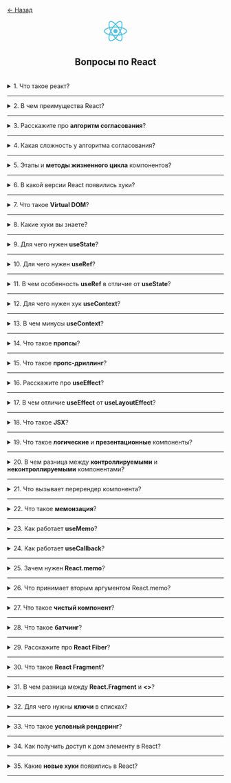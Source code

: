 <a href="./README.md">← Назад</a>

<div align="center">
  <img src="../../assets/icons/icons-for-titles/react.png">
  <h2>Вопросы по React</h2>
</div>
<br />

<details>
<summary><span>1. Что такое реакт?</span></summary>
<br />

Это JavaScript-библиотека для построения пользовательских интерфейсов с помощью компонентов и виртуального DOM.

</details>

---

<details>
<summary><span>2. В чем преимущества React?</span></summary>
<br />

- **Компонентный подход** — интерфейс разбивается на переиспользуемые и изолированные блоки
- **Virtual DOM** — обновляются только изменённые части дерева, что ускоряет рендеринг
- **Односторонний поток данных** — упрощает отладку и делает поведение приложения предсказуемым
- **JSX** — декларативный синтаксис, объединяющий JavaScript и HTML
- **Хуки** — удобный способ управления состоянием и жизненным циклом без классов
- **Большая экосистема** — множество готовых решений и библиотек (React Router, Redux и т.д.)
- **Поддержка сообщества** — огромное количество обучающих ресурсов и активных разработчиков
- **Подходит для SPA и SSR** — можно использовать и с клиентской, и с серверной отрисовкой (например, через Next.js)
- **Универсальность** — применим не только для web (React Native для мобильной разработки)

</details>

---

<details>
<summary><span>3. Расскажите про <b>алгоритм согласования</b>?</span></summary>
<br />

**Согласование в React** — это процесс сравнения нового и предыдущего Virtual DOM, позволяющий определить минимальные изменения, которые нужно внести в реальный DOM.

**Ключевые моменты:**

- При каждом ререндере React создаёт новое Virtual DOM-дерево.
- Алгоритм сравнивает его с предыдущим деревом, вычисляя _diff_ — различия между ними.
- React использует эвристики:
  - компоненты с разными типами считаются различными и заменяются полностью;
  - элементы в списках требуют уникальных `key` для корректного сравнения;
  - если тип компонента совпадает — сравниваются только пропсы и потомки.

</details>

---

<details>
<summary><span>4. Какая сложность у алгоритма согласования?</span></summary>
<br />

_В среднем_ сложность близка к **O(n)**, но из-за оптимизаций и эвристик — **в реальности работает быстрее**, особенно при хорошо структурированных компонентах и корректных ключах в списках.

</details>

---

<details>
<summary><span>5. Этапы и <b>методы жизненного цикла</b> компонентов?</span></summary>
<br />

В React жизненный цикл компонента делится на **монтаж (mounting)**, **обновление (updating)** и **размонтаж (unmounting)** — каждый этап включает определённые методы или хуки, в зависимости от типа компонента.

**Для классовых компонентов:**

- `constructor` — инициализация состояния.
- `componentDidMount` — вызывается после первого рендера.
- `componentDidUpdate` — вызывается после обновлений пропсов или состояния.
- `componentWillUnmount` — очистка перед удалением компонента.

**Для функциональных компонентов (с хуками):**

- `useEffect(() => {...}, [])` — аналог `componentDidMount`.
- `useEffect(() => {...}, [deps])` — аналог `componentDidUpdate`.
- Возврат функции очистки `return () => {}` из `useEffect` — аналог `componentWillUnmount`.

</details>

---

<details>
<summary><span>6. В какой версии React появились хуки?</span></summary>
<br />

Хуки (hooks) были введены в **React 16.8**, выпущенном в **феврале 2019 года**.

</details>

---

<details>
<summary><span>7. Что такое <b>Virtual DOM</b>?</span></summary>
<br />

**Virtual DOM** — это лёгковесная абстракция над реальным DOM, представляющая собой JavaScript-дерево в памяти, которое React использует для вычисления изменений в интерфейсе перед их применением к реальному DOM.

Вместо непосредственного изменения DOM, React сначала строит виртуальное дерево, вносит в него изменения, затем сравнивает его с предыдущей версией (**diffing**) и применяет только нужные обновления к браузерному DOM.

Такой подход минимизирует количество операций с DOM, который считается «узким местом» по производительности, и делает обновления интерфейса более быстрыми и эффективными.

</details>

---

<details>
<summary><span>8. Какие хуки вы знаете?</span></summary>
<br />

Самые основные и часто используемые:

- `useState` — хранение и обновление локального состояния.
- `useEffect` — выполнение побочных эффектов (например, запросы или таймеры).
- `useContext` — доступ к значению контекста без `Consumer`.
- `useRef` — хранение мутабельных значений или ссылка на DOM-элемент.
- `useMemo` — кэширование вычислений для оптимизации.
- `useCallback` — кэширование функций для избежания лишних ререндеров.
- `useReducer` — управление сложным состоянием через редюсер.
- `useLayoutEffect` — как `useEffect`, но вызывается до отрисовки.

</details>

---

<details>
<summary><span>9. Для чего нужен <b>useState</b>?</span></summary>
<br />

**`useState`** — хук для хранения и управления локальным состоянием в функциональных компонентах.

Он позволяет сохранять значение между рендерами и обновлять его при необходимости — обновление вызывает повторный рендер компонента.

</details>

---

<details>
<summary><span>10. Для чего нужен <b>useRef</b>?</span></summary>
<br />

**`useRef`** — хук, который возвращает мутабельный объект с `.current`, позволяющий сохранять значения между рендерами **без** их повторного вызова.

Он часто используется для:

- доступа к DOM-элементам напрямую;
- хранения значений, которые не участвуют в рендеринге (например, таймеры, предыдущие значения и т.д.).

Обновление `.current` **не вызывает повторный рендер компонента**.

</details>

---

<details>
<summary><span>11. В чем особенность <b>useRef</b> в отличие от <b>useState</b>?</span></summary>
<br />

**`useRef`** реализует поверхностный рендеринг: изменения значения `.current` не триггерят повторный рендер компонента, в отличие от `useState`, который запускает полный цикл обновления при изменении значения

</details>

---

<details>
<summary><span>12. Для чего нужен хук <b>useContext</b>?</span></summary>
<br />

**`useContext`** позволяет создать единое хранилище данных (контекст), доступное всем компонентам внутри соответствующего `<Provider>`, что помогает избежать ручной передачи пропсов на каждом уровне (пропс-дриллинга).

</details>

---

<details>
<summary><span>13. В чем минусы <b>useContext</b>?</span></summary>
<br />

**Главный минус `useContext`** — любое изменение значения в провайдере вызывает перерисовку **всех** компонентов-потребителей, даже если они используют только часть контекста, что может привести к ненужным рендерам и потере производительности.

</details>

---

<details>
<summary><span>14. Что такое <b>пропсы</b>?</span></summary>
<br />

**Пропсы (props)** — это механизм передачи данных от родительского компонента к дочернему в React, позволяющий параметризовать компонент и сделать его переиспользуемым.

Они доступны только для чтения: дочерний компонент может их использовать, но не должен изменять.

</details>

---

<details>
<summary><span>15. Что такое <b>пропс-дриллинг</b>?</span></summary>
<br />

**Пропс-дриллинг** — это ситуация, когда данные передаются через цепочку вложенных компонентов с помощью пропсов, даже если они нужны только на нижнем уровне.

Это плохо тем, что **пропс-дриллинг усложняет структуру приложения**: каждый промежуточный компонент становится вынужденным "переадресатором" данных, что делает код более громоздким, менее читаемым и труднее масштабируемым.

</details>

---

<details>
<summary><span>16. Расскажите про <b>useEffect</b>?</span></summary>
<br />

**`useEffect`** — хук, заменяющий методы жизненного цикла классовых компонентов в функциональных компонентах.

Код внутри `useEffect` выполняется **после монтирования компонента**.  
Для отслеживания изменений отдельных значений можно передать массив зависимостей вторым аргументом.

Для выполнения "очистки" (например, отмена подписок, остановка таймеров) `useEffect` может возвращать **clean-up функцию**, которая будет вызвана **при размонтировании компонента** или перед следующим срабатыванием эффекта.

Поведение `useEffect` зависит от второго аргумента:

- Без массива зависимостей — выполняется **на каждом рендере и перерисовке**;
- С пустым массивом `[]` — выполняется **один раз** при первом рендере (монтаже);
- С заданными зависимостями `[dep1, dep2]` — выполняется при первом рендере и **при изменении этих зависимостей**.

</details>

---

<details>
<summary><span>17. В чем отличие <b>useEffect</b> от <b>useLayoutEffect</b>?</span></summary>
<br />

**`useLayoutEffect`** работает почти так же, как `useEffect`, но с одним ключевым отличием:  
он вызывается **синхронно после всех изменений DOM**, но **до** того, как браузер успеет «показать» обновлённый интерфейс пользователю.\_

В отличие от `useEffect`, который вызывается **асинхронно после отрисовки**, `useLayoutEffect` позволяет выполнить эффекты, которые **должны быть завершены до отображения пользователю** — например, измерение размеров, позиционирование, принудительный `scroll`, синхронные анимации.

> ⚠️ Если в `useLayoutEffect` долго выполняется код — это может вызвать "зависание" интерфейса, так как отрисовка будет отложена.

</details>

---

<details>
<summary><span>18. Что такое <b>JSX</b>?</span></summary>
<br />

Это способ писать HTML-подобную разметку прямо в JavaScript, чтобы описывать, как должен выглядеть интерфейс в React-компонентах.

</details>

---

<details>
<summary><span>19. Что такое <b>логические</b> и <b>презентационные</b> компоненты?</span></summary>
<br />

**Презентационные компоненты** — отвечают за внешний вид: отображают полученные данные через интерфейс

**Логические компоненты** — управляют бизнес-логикой, состоянием и обработкой данных, передавая всё нужное в дочерние презентационные

</details>

---

<details>
<summary><span>20. В чем разница между <b>контроллируемыми</b> и <b>неконтроллируемыми</b> компонентами?</span></summary>
<br />

**Контролируемые компоненты** — управляют своим состоянием через React: значение (например, `input`) хранится в `useState` и обновляется через события.

**Неконтролируемые компоненты** — хранят своё состояние внутри DOM и используют `ref` для доступа к значениям, а не `state`.

</details>

---

<details>
<summary><span>21. Что вызывает перерендер компонента?</span></summary>
<br />

Компонент в React может перерендериться в следующих случаях:

- Изменяется **состояние (`state`)** внутри компонента;
- Приходят новые **пропсы (`props`)** от родителя;
- Изменяется **контекст (`context`)**, к которому привязан компонент;
- Происходит **ререндер родительского компонента**, и текущий компонент не оптимизирован (например, не обёрнут в `React.memo`);
- Применяется **forceUpdate** (в классовых компонентах).

</details>

---

<details>
<summary><span>22. Что такое <b>мемоизация</b>?</span></summary>
<br />

**Мемоизация** — это техника оптимизации, при которой результат функции **сохраняется** (кэшируется), чтобы при повторном вызове с теми же аргументами не выполнять вычисления повторно.

В контексте React она помогает **избегать лишних ререндеров** и повторных вычислений, особенно при использовании `useMemo`, `useCallback` или `React.memo`.

</details>

---

<details>
<summary><span>23. Как работает <b>useMemo</b>?</span></summary>
<br />

**`useMemo`** — это хук, который позволяет сохранить результат функции и использовать его повторно, чтобы не вычислять заново при каждом рендере.

Новый расчёт произойдёт только в том случае, если изменятся значения в массиве зависимостей, переданном вторым аргументом.

</details>

---

<details>
<summary><span>24. Как работает <b>useCallback</b>?</span></summary>
<br />

**`useCallback`** кеширует саму функцию, чтобы она не пересоздавалась заново при каждом рендере.

Новая версия функции создаётся только тогда, когда изменятся значения в массиве зависимостей, переданном вторым аргументом.

</details>

---

<details>
<summary><span>25. Зачем нужен <b>React.memo</b>?</span></summary>
<br />

**`React.memo`** позволяет _запоминать_ результат рендера компонента, чтобы повторно его **не перерисовывать**, если переданные пропсы не изменились.

</details>

---

<details>
<summary><span>26. Что принимает вторым аргументом React.memo?</span></summary>
<br />

Вторым аргументом `React.memo` принимает функцию-компаратор `areEqual(prevProps, nextProps)`, которая сравнивает предыдущие и новые пропсы компонента.

По умолчанию используется **поверхностное сравнение** (`shallow comparison`) с помощью `Object.is`. Если пропсы включают вложенные объекты, массивы или другие сложные структуры, можно передать **кастомную функцию сравнения**, которая выполнит глубокую проверку нужных полей.

Функция должна возвращать:

- `true` — если **пропсы считаются равными**, и **перерендер не требуется**;
- `false` — если **пропсы различаются**, и компонент должен быть перерендерен.

Это позволяет более точно контролировать, когда компонент должен обновляться, что особенно полезно для оптимизации производительности.

</details>

---

<details>
<summary><span>27. Что такое <b>чистый компонент</b>?</span></summary>
<br />

**Чистый компонент** — это компонент, который при одинаковых входных пропсах всегда возвращает один и тот же результат и не вызывает побочных эффектов.

</details>

---

<details>
<summary><span>28. Что такое <b>батчинг</b>?</span></summary>
<br />

**Батчинг (batching)** — это механизм React, при котором **несколько обновлений состояния объединяются в один ререндер**, чтобы сократить число лишних перерисовок и повысить производительность.

Раньше батчинг работал только внутри синтетических событий, а с React 18 — **включён по умолчанию даже в асинхронных операциях** (например, `setTimeout`, `fetch`, `Promise`).

</details>

---

<details>
<summary><span>29. Расскажите про <b>React Fiber</b>?</span></summary>
<br />

**React Fiber** — это новая архитектура внутреннего движка React (с версии 16), которая позволила более гибко и эффективно управлять рендерами компонентов.

Fiber делит работу React на небольшие части и обрабатывает их пошагово, что даёт возможность:

- приоритизировать обновления (в т.ч. на основе срочности);
- прерывать долгие рендеры и продолжать позже (для отзывчивости UI);
- использовать возможности асинхронного рендеринга (`Concurrent Mode`).

Благодаря Fiber React может лучше контролировать производительность, особенно при сложных интерфейсах и больших объемах данных.

</details>

---

<details>
<summary><span>30. Что такое <b>React Fragment</b>?</span></summary>
<br />

**React Fragment** — это специальный компонент, который позволяет группировать несколько элементов **без создания лишнего узла в DOM**.

</details>

---

<details>
<summary><span>31. В чем разница между <b>React.Fragment</b> и <b><></></b>?</span></summary>
<br />

- **`<>...</>`** — короткая запись, которую можно использовать, если не нужны атрибуты
- **`<React.Fragment>...</React.Fragment>`** — полная форма, необходима, если требуется `key` или другие атрибуты

</details>

---

<details>
<summary><span>32. Для чего нужны <b>ключи</b> в списках?</span></summary>
<br />

Ключи в списках нужны для того, чтобы React мог эффективно отслеживать, какие элементы изменились, были добавлены или удалены, и вносить изменения точечно — не перерисовывая всё дерево компонентов.

</details>

---

<details>
<summary><span>33. Что такое <b>условный рендеринг</b>?</span></summary>
<br />

**Условный рендеринг** — это способ отображать разные элементы в интерфейсе в зависимости от условий, например: авторизован пользователь или нет, загружены ли данные и т.п.

</details>

---

<details>
<summary><span>34. Как получить доступ к дом элементу в React?</span></summary>
<br />

В React доступ к DOM-элементу можно получить через **рефы** — с помощью `useRef` в функциональных компонентах или `createRef` в классовых.

</details>

---

<details>
<summary><span>35. Какие <b>новые хуки</b> появились в React?</span></summary>
<br />

1. **`useId`** — генерирует уникальный стабильный ID, полезен для элементов формы и SSR.
2. **`useTransition`** — позволяет пометить часть обновлений как "неприоритетные" для повышения отзывчивости UI.
3. **`useDeferredValue`** — откладывает обновление значения, чтобы избежать "фриза" интерфейса при быстрой смене данных.
4. **`useSyncExternalStore`** — безопасный способ подписки на внешние сторы, работает с Concurrent Mode.
5. **`useInsertionEffect`** — выполняется до отрисовки DOM, нужен для библиотек, вставляющих стили напрямую.

Также в экспериментальной версии React 19 появились новые хуки:

6. **`use`** — позволяет использовать Promise и другие ресурсы внутри компонентов.
7. **`useFormStatus`** — предоставляет информацию о состоянии отправки формы.
8. **`useOptimistic`** — позволяет оптимистично обновлять UI до завершения асинхронной операции.

</details>

---

<!--
Когда стоит использовать мемоизацию а когда нет?
 -->

<!-- <details>
<summary><span></span></summary>
<br />

</details>

--- -->
